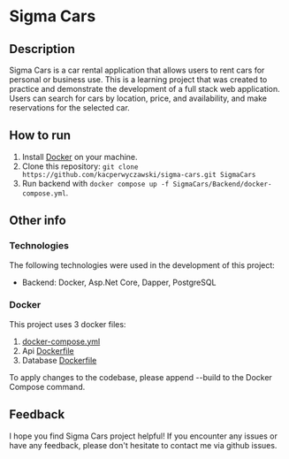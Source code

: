 # Sigma Cars

## Description

Sigma Cars is a car rental application that allows users to rent cars for personal or business use. This is a learning project that was created to practice and demonstrate the development of a full stack web application. Users can search for cars by location, price, and availability, and make reservations for the selected car.

## How to run

1. Install [Docker](https://www.docker.com/) on your machine.
2. Clone this repository: `git clone https://github.com/kacperwyczawski/sigma-cars.git SigmaCars`
3. Run backend with `docker compose up -f SigmaCars/Backend/docker-compose.yml`.



## Other info

### Technologies

The following technologies were used in the development of this project:

- Backend: Docker, Asp.Net Core, Dapper, PostgreSQL

### Docker

This project uses 3 docker files:

1. [docker-compose.yml](Backend/docker-compose.yml)
2. Api [Dockerfile](Backend/Dockerfile)
3. Database [Dockerfile](Backend/SigmaCars.Database/Dockerfile)

To apply changes to the codebase, please append --build to the Docker Compose command.

## Feedback

I hope you find Sigma Cars project helpful! If you encounter any issues or have any feedback, please don't hesitate to contact me via github issues.
